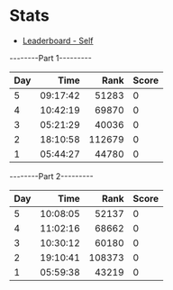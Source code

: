 # Stats

- [Leaderboard - Self](https://adventofcode.com/2022/leaderboard/self)

--------Part 1---------

| Day |     Time |   Rank | Score |
| --- | -------: | -----: | ----- |
| 5   | 09:17:42 |  51283 | 0     |
| 4   | 10:42:19 |  69870 | 0     |
| 3   | 05:21:29 |  40036 | 0     |
| 2   | 18:10:58 | 112679 | 0     |
| 1   | 05:44:27 |  44780 | 0     |

--------Part 2---------

| Day |     Time |   Rank | Score |
| --- | -------: | -----: | ----- |
| 5   | 10:08:05 |  52137 | 0     |
| 4   | 11:02:16 |  68662 | 0     |
| 3   | 10:30:12 |  60180 | 0     |
| 2   | 19:10:41 | 108373 | 0     |
| 1   | 05:59:38 |  43219 | 0     |
